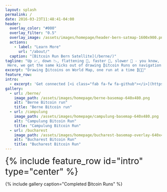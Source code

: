```yaml
---
layout: splash
permalink: /
date: 2016-03-23T11:48:41-04:00
header:
  overlay_color: "#000"
  overlay_filter: "0.5"
  overlay_image: /assets/images/homepage/header-bern-satmap-1600x900.png
  actions:
    - label: "Learn More"
      url: "/about/"
  caption: "[Bitcoin Run Bern Satellite](/berne/)"
tagline: "Up 📈, down 📉, flattening 🥿, faster 🚀, slower 🐌 - you know, the usual ₿itcoin Runs.
 Here, we get the same kicks out of drawing ₿itcoin Runs on navigation maps with our heart beats (💓) and feet (🏃)."
excerpt: "Drawing ₿itcoins on World Map, one run at a time ₿🏃💓"
feature_row:
intro: 
  - excerpt: 'Get connected [<i class="fab fa-fw fa-github"></i>](https://github.com/BitcoinrunArt) [<i class="fab fa-fw fa-twitter-square"></i>](https://twitter.com/BitcoinrunArt) [<i class="fab fa-discord"></i>](https://discord.com/channels/895184649423298611/895187115162349598) [<i class="fab fa-fw fa-instagram"></i>](https://www.instagram.com/BitcoinRunArt) '
gallery:
  - url: /berne/
    image_path: /assets/images/homepage/berne-basemap-640x480.png
    alt: "Berne Bitcoin run"
    title: "Berne Bitcoin run"
  - url: /campulung
    image_path: /assets/images/homepage/campulung-basemap-640x480.png
    alt: "Campulung Bitcoin Run"
    title: "Campulung Bitcoin Run"
  - url: /bucharest
    image_path: /assets/images/homepage/bucharest-basemap-overlay-640x480.png
    alt: "Bucharest Bitcoin Run"
    title: "Bucharest Bitcoin Run"  
---
```


<div id="home-social-connect" style="font-size:2em">
  {% include feature_row id="intro" type="center" %}
</div>

{% include gallery caption="Completed ₿itcoin Runs" %}